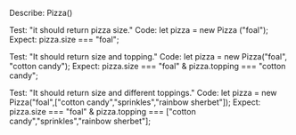 Describe: Pizza()

Test: "it should return pizza size."
Code: let pizza = new Pizza ("foal");
Expect: pizza.size === "foal";

Test: "It should return size and topping."
Code: let pizza = new Pizza("foal", "cotton candy");
Expect: pizza.size === "foal" & pizza.topping === "cotton candy";

Test: "It should return size and different toppings."
Code: let pizza = new Pizza("foal",["cotton candy","sprinkles","rainbow sherbet"]);
Expect: pizza.size === "foal" & pizza.topping === ["cotton candy","sprinkles","rainbow sherbet"];


